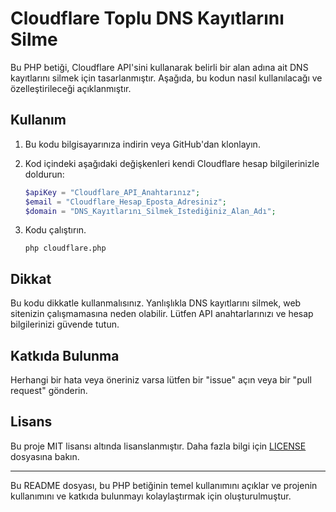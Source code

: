 # Cloudflare Toplu DNS Kayıtlarını Silme

Bu PHP betiği, Cloudflare API'sini kullanarak belirli bir alan adına ait DNS kayıtlarını silmek için tasarlanmıştır. Aşağıda, bu kodun nasıl kullanılacağı ve özelleştirileceği açıklanmıştır.

## Kullanım

1. Bu kodu bilgisayarınıza indirin veya GitHub'dan klonlayın.

2. Kod içindeki aşağıdaki değişkenleri kendi Cloudflare hesap bilgilerinizle doldurun:

    ```php
    $apiKey = "Cloudflare_API_Anahtarınız";
    $email = "Cloudflare_Hesap_Eposta_Adresiniz";
    $domain = "DNS_Kayıtlarını_Silmek_Istediğiniz_Alan_Adı";
    ```

3. Kodu çalıştırın.

    ```
    php cloudflare.php
    ```

## Dikkat

Bu kodu dikkatle kullanmalısınız. Yanlışlıkla DNS kayıtlarını silmek, web sitenizin çalışmamasına neden olabilir. Lütfen API anahtarlarınızı ve hesap bilgilerinizi güvende tutun.

## Katkıda Bulunma

Herhangi bir hata veya öneriniz varsa lütfen bir "issue" açın veya bir "pull request" gönderin.

## Lisans

Bu proje MIT lisansı altında lisanslanmıştır. Daha fazla bilgi için [LICENSE](LICENSE) dosyasına bakın.

---

Bu README dosyası, bu PHP betiğinin temel kullanımını açıklar ve projenin kullanımını ve katkıda bulunmayı kolaylaştırmak için oluşturulmuştur.
